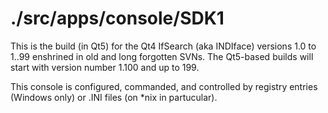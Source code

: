# ./src/apps/console/SDK1

This is the build (in Qt5) for the Qt4 IfSearch (aka INDIface) 
versions 1.0 to 1..99 enshrined in old and long forgotten SVNs.
The Qt5-based builds will start with version number 1.100 and up to 199.

This console is configured, commanded, and controlled by 
registry entries (Windows only) or .INI files (on *nix in partucular).
